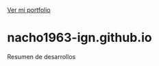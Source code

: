 [Ver mi portfolio](<https://nacho1963-ign.github.io>)
# nacho1963-ign.github.io
Resumen de desarrollos
